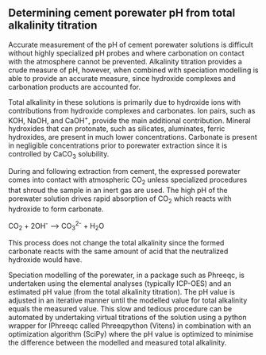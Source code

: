 ## Determining cement porewater pH from total alkalinity titration
Accurate measurement of the pH of cement porewater solutions is difficult without highly specialized pH probes and where carbonation on contact with the atmosphere cannot be prevented. Alkalinity titration provides a crude measure of pH, however, when combined with speciation modelling is able to provide an accurate measure, since hydroxide complexes and carbonation products are accounted for. 

Total alkalinity in these solutions is primarily due to hydroxide ions with contributions from hydroxide complexes and carbonates. Ion pairs, such as KOH, NaOH, and CaOH<sup>+</sup>, provide the main additional contribution. Mineral hydroxides that can protonate, such as silicates, aluminates, ferric hydroxides, are present in much lower concentrations. Carbonate is present in negligible concentrations prior to porewater extraction since it is controlled by CaCO<sub>3</sub> solubility.

During and following extraction from cement, the expressed porewater comes into contact with atmospheric CO<sub>2</sub> unless specialized procedures that shroud the sample in an inert gas are used. The high pH of the porewater solution drives rapid absorption of CO<sub>2</sub> which reacts with hydroxide to form carbonate. 

CO<sub>2</sub> + 2OH<sup>-</sup> --> CO<sub>3</sub><sup>2-</sup> + H<sub>2</sub>O

This process does not change the total alkalinity since the formed carbonate reacts with the same amount of acid that the neutralized hydroxide would have.

Speciation modelling of the porewater, in a package such as Phreeqc, is undertaken using the elemental analyses (typically ICP-OES) and an estimated pH value (from the total alkalinity titration). The pH value is adjusted in an iterative manner until the modelled value for total alkalinity equals the measured value. This slow and tedious procedure can be automated by undertaking virtual titrations of the solution using a python wrapper for IPhreeqc called Phreeqpython (Vitens) in combination with an optimization algorithm (SciPy) where the pH value is optimized to minimise the difference between the modelled and measured total alkalinity.